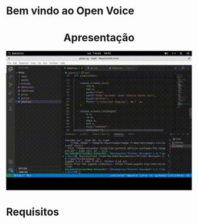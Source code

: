 <H1>Bem vindo ao Open Voice</H1>



<h1 align="center">
  Apresentação
</h1>

<img width="600px" src="testeplayermoldura.gif">

<h1>Requisitos</h1>
